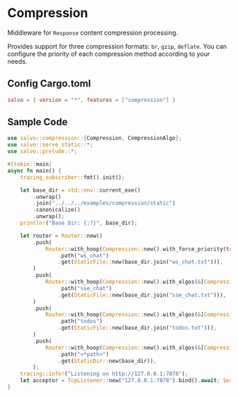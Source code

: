# Compression

Middleware for `Response` content compression processing.

Provides support for three compression formats: `br`, `gzip`, `deflate`. You can configure the priority of each compression method according to your needs.

## Config Cargo.toml

```toml
salvo = { version = "*", features = ["compression"] }
```

## Sample Code

```rust
use salvo::compression::{Compression, CompressionAlgo};
use salvo::serve_static::*;
use salvo::prelude::*;

#[tokio::main]
async fn main() {
    tracing_subscriber::fmt().init();

    let base_dir = std::env::current_exe()
        .unwrap()
        .join("../../../examples/compression/static")
        .canonicalize()
        .unwrap();
    println!("Base Dir: {:?}", base_dir);

    let router = Router::new()
        .push(
            Router::with_hoop(Compression::new().with_force_priority(true))
                .path("ws_chat")
                .get(StaticFile::new(base_dir.join("ws_chat.txt"))),
        )
        .push(
            Router::with_hoop(Compression::new().with_algos(&[CompressionAlgo::Brotli]))
                .path("sse_chat")
                .get(StaticFile::new(base_dir.join("sse_chat.txt"))),
        )
        .push(
            Router::with_hoop(Compression::new().with_algos(&[CompressionAlgo::Deflate]))
                .path("todos")
                .get(StaticFile::new(base_dir.join("todos.txt"))),
        )
        .push(
            Router::with_hoop(Compression::new().with_algos(&[CompressionAlgo::Gzip]))
                .path("<*path>")
                .get(StaticDir::new(base_dir)),
        );
    tracing::info!("Listening on http://127.0.0.1:7878");
    let acceptor = TcpListener::new("127.0.0.1:7878").bind().await; Server::new(acceptor).serve(router).await;
}
```